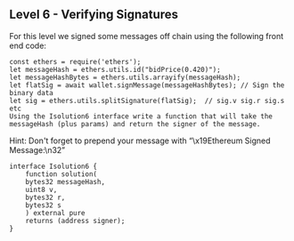 ## Level 6 - Verifying Signatures
For this level we signed some messages off chain using the following front end code:

    const ethers = require('ethers');
    let messageHash = ethers.utils.id("bidPrice(0.420)");
    let messageHashBytes = ethers.utils.arrayify(messageHash);
    let flatSig = await wallet.signMessage(messageHashBytes); // Sign the binary data
    let sig = ethers.utils.splitSignature(flatSig);  // sig.v sig.r sig.s etc
    Using the Isolution6 interface write a function that will take the messageHash (plus params) and return the signer of the message.

Hint: Don't forget to prepend your message with “\x19Ethereum Signed Message:\n32”

    interface Isolution6 {
        function solution(
        bytes32 messageHash, 
        uint8 v, 
        bytes32 r, 
        bytes32 s
        ) external pure 
        returns (address signer);
    }
